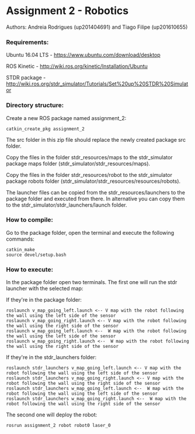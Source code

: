 # Assignment 2 - Robotics

Authors: Andreia Rodrigues (up201404691) and Tiago Filipe (up201610655)

### Requirements:
Ubuntu 16.04 LTS - https://www.ubuntu.com/download/desktop

ROS Kinetic - http://wiki.ros.org/kinetic/Installation/Ubuntu

STDR package - http://wiki.ros.org/stdr_simulator/Tutorials/Set%20up%20STDR%20Simulator

### Directory structure:
Create a new ROS package named assignment_2:
```
catkin_create_pkg assignment_2
```
The src folder in this zip file should replace the newly created package src folder.

Copy the files in the folder stdr_resources/maps to the stdr_simulator package maps folder (stdr_simulator/stdr_resources/maps).

Copy the files in the folder stdr_resources/robot to the stdr_simulator package robots folder (stdr_simulator/stdr_resources/resources/robots).

The launcher files can be copied from the stdr_resources/launchers to the package folder and executed from there.
In alternative you can copy them to the stdr_simulator/stdr_launchers/launch folder.

### How to compile:
Go to the package folder, open the terminal and execute the following commands:
```
catkin_make
source devel/setup.bash
```

### How to execute:
In the package folder open two terminals. The first one will run the stdr launcher with the selected map:

If they're in the package folder:
```
roslaunch v_map_going_left.launch <-- V map with the robot following the wall using the left side of the sensor
roslaunch v_map_going_right.launch <-- V map with the robot following the wall using the right side of the sensor
roslaunch w_map_going_left.launch <--  W map with the robot following the wall using the left side of the sensor
roslaunch w_map_going_right.launch <--  W map with the robot following the wall using the right side of the sensor
```
If they're in the stdr_launchers folder:
```
roslaunch stdr_launchers v_map_going_left.launch <-- V map with the robot following the wall using the left side of the sensor
roslaunch stdr_launchers v_map_going_right.launch <-- V map with the robot following the wall using the right side of the sensor
roslaunch stdr_launchers w_map_going_left.launch <--  W map with the robot following the wall using the left side of the sensor
roslaunch stdr_launchers w_map_going_right.launch <--  W map with the robot following the wall using the right side of the sensor
```
The second one will deploy the robot:
```
rosrun assignment_2 robot robot0 laser_0
```
